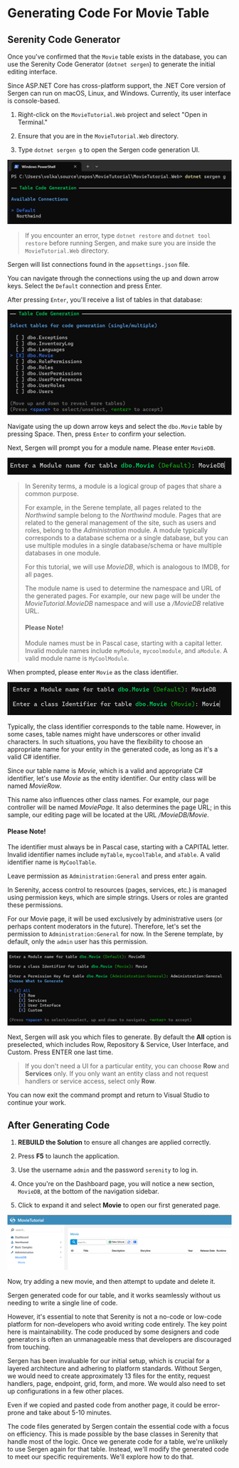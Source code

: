 
# Generating Code For Movie Table

## Serenity Code Generator

Once you've confirmed that the `Movie` table exists in the database, you can use the Serenity Code Generator (`dotnet sergen`) to generate the initial editing interface.

Since ASP.NET Core has cross-platform support, the .NET Core version of Sergen can run on macOS, Linux, and Windows. Currently, its user interface is console-based.

1. Right-click on the `MovieTutorial.Web` project and select "Open in Terminal."

2. Ensure that you are in the `MovieTutorial.Web` directory.

3. Type `dotnet sergen g` to open the Sergen code generation UI.

![Dotnet Sergen G](img/dotnet-sergen-g.png)

> If you encounter an error, type `dotnet restore` and `dotnet tool restore` before running Sergen, and make sure you are inside the `MovieTutorial.Web` directory.

Sergen will list connections found in the `appsettings.json` file.

You can navigate through the connections using the up and down arrow keys. Select the `Default` connection and press Enter.

After pressing `Enter`, you'll receive a list of tables in that database:

![Sergen Movie Selected](img/dotnet-sergen-movie.png)

Navigate using the up down arrow keys and select the `dbo.Movie` table by pressing Space. Then, press `Enter` to confirm your selection.

Next, Sergen will prompt you for a module name. Please enter `MovieDB`.

![Sergen Module](img/dotnet-sergen-module.png)

> In Serenity terms, a module is a logical group of pages that share a common purpose. 
> 
> For example, in the Serene template, all pages related to the *Northwind* sample belong to the *Northwind* module. Pages that are related to the general management of the site, such as users and roles, belong to the *Administration* module. A module typically corresponds to a database schema or a single database, but you can use multiple modules in a single database/schema or have multiple databases in one module.
>
>For this tutorial, we will use *MovieDB*, which is analogous to IMDB, for all pages.
>
>The module name is used to determine the namespace and URL of the generated pages. For example, our new page will be under the *MovieTutorial.MovieDB* namespace and will use a */MovieDB* relative URL.
>
> #### Please Note!
>
> Module names must be in Pascal case, starting with a capital letter. Invalid module names include `myModule`, `mycoolmodule`, and `aModule`. A valid module name is `MyCoolModule`.

When prompted, please enter `Movie` as the class identifier.

![Sergen Movie Identifier](img/sergen-movie-identifier.png)

Typically, the class identifier corresponds to the table name. However, in some cases, table names might have underscores or other invalid characters. In such situations, you have the flexibility to choose an appropriate name for your entity in the generated code, as long as it's a valid C# identifier.

Since our table name is *Movie*, which is a valid and appropriate C# identifier, let's use *Movie* as the entity identifier. Our entity class will be named *MovieRow*.

This name also influences other class names. For example, our page controller will be named *MoviePage*. It also determines the page URL; in this sample, our editing page will be located at the URL */MovieDB/Movie*.

 #### Please Note!

The identifier must always be in Pascal case, starting with a CAPITAL letter. Invalid identifier names include `myTable`, `mycoolTable`, and `aTable`. A valid identifier name is `MyCoolTable`.

Leave permission as `Administration:General` and press enter again.

In Serenity, access control to resources (pages, services, etc.) is managed using permission keys, which are simple strings. Users or roles are granted these permissions.

For our Movie page, it will be used exclusively by administrative users (or perhaps content moderators in the future). Therefore, let's set the permission to `Administration:General` for now. In the Serene template, by default, only the `admin` user has this permission.

![Sergen what to generate](img/dotnet-sergen-whattogenerate.png)

Next, Sergen will ask you which files to generate. By default the **All** option is preselected, which includes Row, Repository & Service, User Interface, and Custom. Press ENTER one last time.

> If you don't need a UI for a particular entity, you can choose **Row** and **Services** only. If you only want an entity class and not request handlers or service access, select only **Row**.

You can now exit the command prompt and return to Visual Studio to continue your work.

## After Generating Code

1. **REBUILD the Solution** to ensure all changes are applied correctly.

2. Press **F5** to launch the application.

3. Use the username `admin` and the password `serenity` to log in.

4. Once you're on the Dashboard page, you will notice a new section, `MovieDB`, at the bottom of the navigation sidebar.

5. Click to expand it and select **Movie** to open our first generated page.

![Movies First Generation](img/movie_first_gen_nav.png)

Now, try adding a new movie, and then attempt to update and delete it.

Sergen generated code for our table, and it works seamlessly without us needing to write a single line of code.

However, it's essential to note that Serenity is not a no-code or low-code platform for non-developers who avoid writing code entirely. The key point here is maintainability. The code produced by some designers and code generators is often an unmanageable mess that developers are discouraged from touching.

Sergen has been invaluable for our initial setup, which is crucial for a layered architecture and adhering to platform standards. Without Sergen, we would need to create approximately 13 files for the entity, request handlers, page, endpoint, grid, form, and more. We would also need to set up configurations in a few other places.

Even if we copied and pasted code from another page, it could be error-prone and take about 5-10 minutes.

The code files generated by Sergen contain the essential code with a focus on efficiency. This is made possible by the base classes in Serenity that handle most of the logic. Once we generate code for a table, we're unlikely to use Sergen again for that table. Instead, we'll modify the generated code to meet our specific requirements. We'll explore how to do that.
